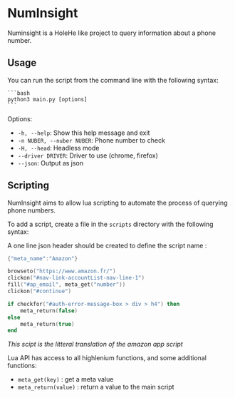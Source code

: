 # NumInsight

Numinsight is a HoleHe like project to query information about a phone number.

## Usage

You can run the script from the command line with the following syntax:

    ```bash
    python3 main.py [options]
    ```

Options:

- `-h, --help`: Show this help message and exit
- `-n NUBER, --nuber NUBER`: Phone number to check
- `-H, --head`: Headless mode
- `--driver DRIVER`: Driver to use (chrome, firefox)
- `--json`: Output as json

## Scripting 

NumInsight aims to allow lua scripting to automate the process of querying phone numbers.

To add a script, create a file in the `scripts` directory with the following syntax:

A one line json header should be created to define the script name :


```lua
{"meta_name":"Amazon"}

browseto("https://www.amazon.fr/")
clickon("#nav-link-accountList-nav-line-1")
fill("#ap_email", meta_get("number"))
clickon("#continue")

if checkfor("#auth-error-message-box > div > h4") then
    meta_return(false)
else
    meta_return(true)
end
```
*This scipt is the litteral translation of the amazon app script*

Lua API has access to all highlenium functions, and some additional functions:
* `meta_get(key)` : get a meta value
* `meta_return(value)` : return a value to the main script

